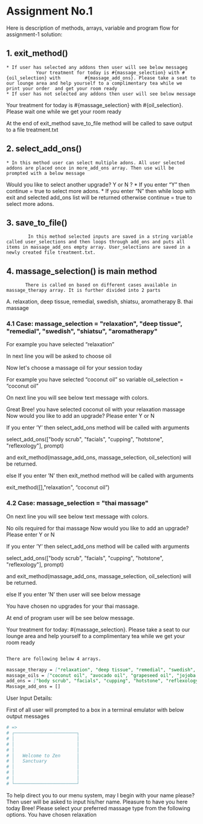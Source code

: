 # Assignment No.1
Here is description of methods, arrays, variable and program flow for assignment-1 solution:

##  1. exit_method()
    * If user has selected any addons then user will see below messageg
               Your treatment for today is #{massage_selection} with #{oil_selection} with         #{massage_add_ons}. Please take a seat to our lounge area and help yourself to a complimentary tea while we print your order  and get your room ready
    * If user has not selected any addons then user will see below message
Your treatment for today is #{massage_selection} with #{oil_selection}. Please wait one while we get your room ready

At the end of exit_method save_to_file method will be called to save output to a file treatment.txt

##  2.  select_add_ons()
    * In this method user can select multiple adons. All user selected addons are placed once in more_add_ons array. Then use will be prompted with a below message

Would you like to select another upgrade? Y or N ?
    * If you enter “Y” then continue = true to select more adons. 
    * If you enter “N” then while loop with exit and selected add_ons list will be returned otherwise continue = true to select more adons.

##  3. save_to_file()

            In this method selected inputs are saved in a string variable called user_selections and then loops through add_ons and puts all items in massage_add_ons empty array. User_selections are saved in a newly created file treatment.txt. 

##  4. massage_selection() is main method

           There is called on based on different cases available in massage_therapy array. It is further divided into 2 parts

A. relaxation, deep tissue, remedial, swedish, shiatsu, aromatherapy
B. thai massage

###  4.1 Case: massage_selection = "relaxation", "deep tissue", "remedial", "swedish", "shiatsu", "aromatherapy"

For example you have selected “relaxation”

 In next line you will be asked  to choose oil 

Now let's choose a massage oil for your session today

For example you have selected “coconut oil” so variable 
oil_selection = “coconut oil”

On next line you will see below text message  with colors.

Great Bree! you have selected coconut oil with your relaxation massage
Now would you like to add an upgrade? Please enter Y or N

If you enter ’Y’ then select_add_ons method will be called with arguments

select_add_ons(["body scrub", "facials", "cupping", "hotstone", "reflexology"], prompt)

and exit_method(massage_add_ons, massage_selection, oil_selection) will be returned.

else If you enter ’N’ then exit_method method will be called with arguments

exit_method([],"relaxation", “coconut oil”)


###  4.2 Case: massage_selection = "thai massage"

On next line you will see below text message  with colors.

No oils required for thai massage
Now would you like to add an upgrade? Please enter Y or N

If you enter ’Y’ then select_add_ons method will be called with arguments

select_add_ons(["body scrub", "facials", "cupping", "hotstone", "reflexology"], prompt)

and exit_method(massage_add_ons, massage_selection, oil_selection) will be returned.

else If you enter ’N’ then user will see below message

You have chosen no upgrades for your thai massage.

At end of program user will be see below message.

Your treatment for today: #{massage_selection}. Please take a seat to our lounge area and help yourself to a complimentary tea while we get your room ready

```markdown

There are following below 4 arrays.

massage_therapy = ["relaxation", "deep tissue", "remedial", "swedish", "shiatsu", "aromatherapy", "thai massage"]
massage_oils = ["coconut oil", "avocado oil", "grapeseed oil", "jojoba oil", "apricot oil"]
add_ons = ["body scrub", "facials", "cupping", "hotstone", "reflexology"]
Massage_add_ons = []
```

User Input Details:

First of all user will  prompted to a box in a terminal emulator with below output messages


```ruby
# =>
# ┌───────────────────────┐
# │                       │
# │                       │
# │                       │
# │   Welcome to Zen      │
# │   Sanctuary           │
# │                       │
# │                       │
# │                       │
# └───────────────────────┘
```
To help direct you to our menu system, may I begin with your name please?
Then user will be asked to input his/her name.
Pleasure to have you here today Bree! Please select your preferred massage type from the following options.
You have chosen relaxation
